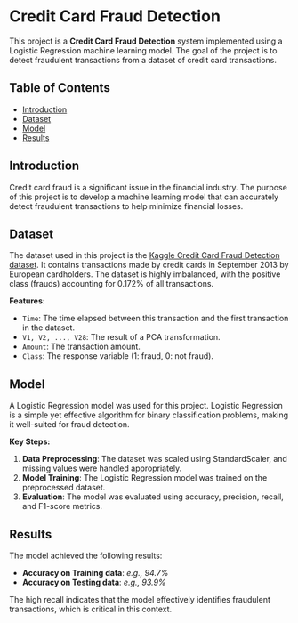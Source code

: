 # Credit Card Fraud Detection

This project is a **Credit Card Fraud Detection** system implemented using a Logistic Regression machine learning model. The goal of the project is to detect fraudulent transactions from a dataset of credit card transactions.

## Table of Contents
- [Introduction](#introduction)
- [Dataset](#dataset)
- [Model](#model)
- [Results](#results)

## Introduction

Credit card fraud is a significant issue in the financial industry. The purpose of this project is to develop a machine learning model that can accurately detect fraudulent transactions to help minimize financial losses.

## Dataset

The dataset used in this project is the [Kaggle Credit Card Fraud Detection dataset](https://www.kaggle.com/datasets/mlg-ulb/creditcardfraud). It contains transactions made by credit cards in September 2013 by European cardholders. The dataset is highly imbalanced, with the positive class (frauds) accounting for 0.172% of all transactions.

**Features:**
- `Time`: The time elapsed between this transaction and the first transaction in the dataset.
- `V1, V2, ..., V28`: The result of a PCA transformation.
- `Amount`: The transaction amount.
- `Class`: The response variable (1: fraud, 0: not fraud).

## Model

A Logistic Regression model was used for this project. Logistic Regression is a simple yet effective algorithm for binary classification problems, making it well-suited for fraud detection.

**Key Steps:**
1. **Data Preprocessing**: The dataset was scaled using StandardScaler, and missing values were handled appropriately.
2. **Model Training**: The Logistic Regression model was trained on the preprocessed dataset.
3. **Evaluation**: The model was evaluated using accuracy, precision, recall, and F1-score metrics.

## Results

The model achieved the following results:
- **Accuracy on Training data**: _e.g., 94.7%_
- **Accuracy on Testing data**: _e.g., 93.9%_

The high recall indicates that the model effectively identifies fraudulent transactions, which is critical in this context.

